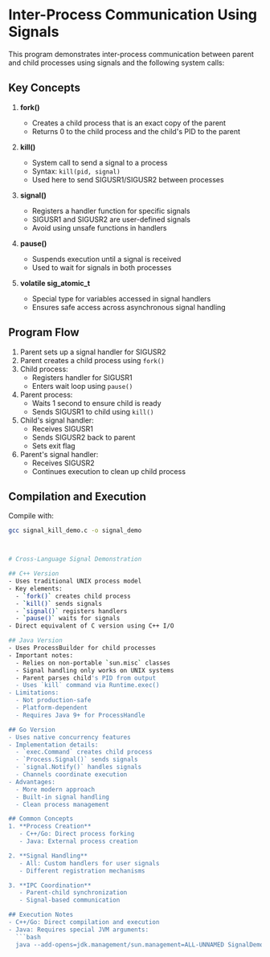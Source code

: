 # Inter-Process Communication Using Signals

This program demonstrates inter-process communication between parent and child processes using signals and the following system calls:

## Key Concepts

1. **fork()**
   - Creates a child process that is an exact copy of the parent
   - Returns 0 to the child process and the child's PID to the parent

2. **kill()**
   - System call to send a signal to a process
   - Syntax: `kill(pid, signal)`
   - Used here to send SIGUSR1/SIGUSR2 between processes

3. **signal()**
   - Registers a handler function for specific signals
   - SIGUSR1 and SIGUSR2 are user-defined signals
   - Avoid using unsafe functions in handlers

4. **pause()**
   - Suspends execution until a signal is received
   - Used to wait for signals in both processes

5. **volatile sig_atomic_t**
   - Special type for variables accessed in signal handlers
   - Ensures safe access across asynchronous signal handling

## Program Flow

1. Parent sets up a signal handler for SIGUSR2
2. Parent creates a child process using `fork()`
3. Child process:
   - Registers handler for SIGUSR1
   - Enters wait loop using `pause()`
4. Parent process:
   - Waits 1 second to ensure child is ready
   - Sends SIGUSR1 to child using `kill()`
5. Child's signal handler:
   - Receives SIGUSR1
   - Sends SIGUSR2 back to parent
   - Sets exit flag
6. Parent's signal handler:
   - Receives SIGUSR2
   - Continues execution to clean up child process

## Compilation and Execution

Compile with:
```bash
gcc signal_kill_demo.c -o signal_demo



# Cross-Language Signal Demonstration

## C++ Version
- Uses traditional UNIX process model
- Key elements:
  - `fork()` creates child process
  - `kill()` sends signals
  - `signal()` registers handlers
  - `pause()` waits for signals
- Direct equivalent of C version using C++ I/O

## Java Version
- Uses ProcessBuilder for child processes
- Important notes:
  - Relies on non-portable `sun.misc` classes
  - Signal handling only works on UNIX systems
  - Parent parses child's PID from output
  - Uses `kill` command via Runtime.exec()
- Limitations:
  - Not production-safe
  - Platform-dependent
  - Requires Java 9+ for ProcessHandle

## Go Version
- Uses native concurrency features
- Implementation details:
  - `exec.Command` creates child process
  - `Process.Signal()` sends signals
  - `signal.Notify()` handles signals
  - Channels coordinate execution
- Advantages:
  - More modern approach
  - Built-in signal handling
  - Clean process management

## Common Concepts
1. **Process Creation**
   - C++/Go: Direct process forking
   - Java: External process creation

2. **Signal Handling**
   - All: Custom handlers for user signals
   - Different registration mechanisms

3. **IPC Coordination**
   - Parent-child synchronization
   - Signal-based communication

## Execution Notes
- C++/Go: Direct compilation and execution
- Java: Requires special JVM arguments:
  ```bash
  java --add-opens=jdk.management/sun.management=ALL-UNNAMED SignalDemo